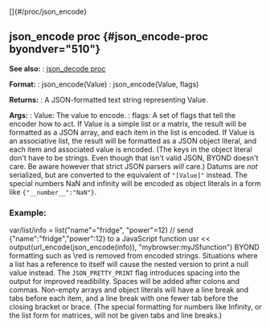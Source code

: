 []{#/proc/json_encode}
  ## json_encode proc {#json_encode-proc byondver="510"}
  **See also:**
  :   [json_decode proc](ref/proc/json_decode)
  <!-- -->
  **Format:**
  :   json_encode(Value)
  :   json_encode(Value, flags)
  <!-- -->
  **Returns:**
  :   A JSON-formatted text string representing Value.
  <!-- -->
  **Args:**
  :   Value: The value to encode.
  :   flags: A set of flags that tell the encoder how to act.
  If Value is a simple list or a matrix, the result will be formatted as a
  JSON array, and each item in the list is encoded.
  If Value is an associative list, the result will be formatted as a JSON
  object literal, and each item and associated value is encoded. (The keys
  in the object literal don\'t have to be strings. Even though that isn\'t
  valid JSON, BYOND doesn\'t care. Be aware however that strict JSON
  parsers *will* care.)
  Datums are *not* serialized, but are converted to the equivalent of
  `"[Value]"` instead.
  The special numbers NaN and infinity will be encoded as object literals
  in a form like `{"__number__":"NaN"}`.
  ### Example:
  var/list/info = list(\"name\"=\"fridge\", \"power\"=12) // send
  {\"name\":\"fridge\",\"power\":12} to a JavaScript function usr \<\<
  output(url_encode(json_encode(info)), \"mybrowser:myJSfunction\")
  BYOND formatting such as \\red is removed from encoded strings.
  Situations where a list has a reference to itself will cause the nested
  version to print a null value instead.
  The `JSON_PRETTY_PRINT` flag introduces spacing into the output for
  improved readibility. Spaces will be added after colons and commas.
  Non-empty arrays and object literals will have a line break and tabs
  before each item, and a line break with one fewer tab before the closing
  bracket or brace. (The special formatting for numbers like Infinity, or
  the list form for matrices, will not be given tabs and line breaks.)